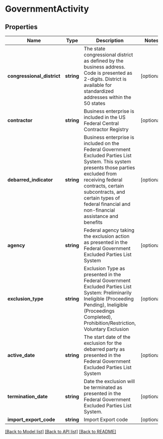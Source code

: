 # GovernmentActivity

## Properties
Name | Type | Description | Notes
------------ | ------------- | ------------- | -------------
**congressional_district** | **string** | The state congressional district as defined by the business address. Code is presented as 2-digits. District is available for standardized addresses within the 50 states | [optional] 
**contractor** | **string** | Business enterprise is included in the US Federal Central Contractor Registry | [optional] 
**debarred_indicator** | **string** | Business enterprise is included on the Federal Government Excluded Parties List System. This system presents those parties excluded from receiving federal contracts, certain subcontracts, and certain types of federal financial and non-financial assistance and benefits | [optional] 
**agency** | **string** | Federal agency taking the exclusion action as presented in the Federal Government Excluded Parties List System | [optional] 
**exclusion_type** | **string** | Exclusion Type as presented in the Federal Government Excluded Parties List System: Preliminarily Ineligible (Proceeding Pending), Ineligible (Proceedings Completed), Prohibition/Restriction, Voluntary Exclusion | [optional] 
**active_date** | **string** | The start date of the exclusion for the debarred party as presented in the Federal Government Excluded Parties List System | [optional] 
**termination_date** | **string** | Date the exclusion will be terminated as presented in the Federal Government Excluded Parties List System. | [optional] 
**import_export_code** | **string** | Import Export code | [optional] 

[[Back to Model list]](../README.md#documentation-for-models) [[Back to API list]](../README.md#documentation-for-api-endpoints) [[Back to README]](../README.md)


